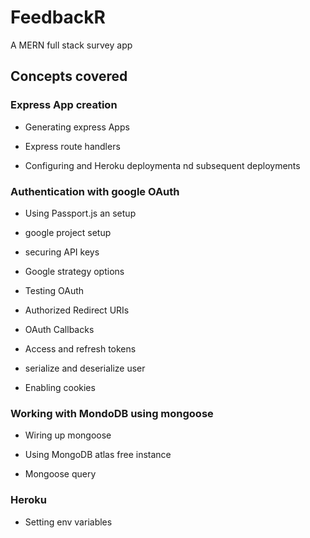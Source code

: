 # FeedbackR

A MERN full stack survey app

## Concepts covered

### Express App creation

- Generating express Apps

- Express route handlers

- Configuring and Heroku deploymenta nd subsequent deployments

### Authentication with google OAuth

- Using Passport.js an setup

- google project setup

- securing API keys

- Google strategy options

- Testing OAuth

- Authorized Redirect URIs

- OAuth Callbacks

- Access and refresh tokens

- serialize and deserialize user

- Enabling cookies

### Working with MondoDB using mongoose

- Wiring up mongoose

- Using MongoDB atlas free instance

- Mongoose query

### Heroku

- Setting env variables
